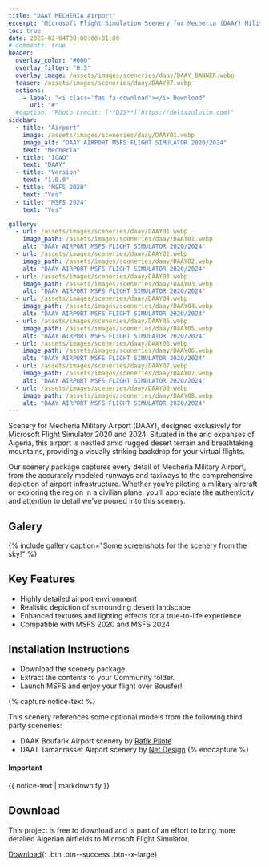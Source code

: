 ```yaml
---
title: "DAAY MECHERIA Airport"
excerpt: "Microsoft Flight Simulation Scenery for Mecheria (DAAY) Military Airport for MSFS2020 & MSFS2024"
toc: true
date: 2025-02-04T00:00:00+01:00
# comments: true
header:
  overlay_color: "#000"
  overlay_filter: "0.5"
  overlay_image: /assets/images/sceneries/daay/DAAY_BANNER.webp
  teaser: /assets/images/sceneries/daay/DAAY07.webp
  actions:
    - label: "<i class='fas fa-download'></i> Download"
      url: "#"
  #caption: "Photo credit: [**DZS**](https://deltazulusim.com)"
sidebar:
  - title: "Airport"
    image: /assets/images/sceneries/daay/DAAY01.webp
    image_alt: "DAAY AIRPORT MSFS FLIGHT SIMULATOR 2020/2024"
    text: "Mecheria"
  - title: "ICAO"
    text: "DAAY"
  - title: "Version"
    text: "1.0.0"
  - title: "MSFS 2020"
    text: "Yes"
  - title: "MSFS 2024"
    text: "Yes"

gallery:
  - url: /assets/images/sceneries/daay/DAAY01.webp
    image_path: /assets/images/sceneries/daay/DAAY01.webp
    alt: "DAAY AIRPORT MSFS FLIGHT SIMULATOR 2020/2024"
  - url: /assets/images/sceneries/daay/DAAY02.webp
    image_path: /assets/images/sceneries/daay/DAAY02.webp
    alt: "DAAY AIRPORT MSFS FLIGHT SIMULATOR 2020/2024"
  - url: /assets/images/sceneries/daay/DAAY03.webp
    image_path: /assets/images/sceneries/daay/DAAY03.webp
    alt: "DAAY AIRPORT MSFS FLIGHT SIMULATOR 2020/2024"
  - url: /assets/images/sceneries/daay/DAAY04.webp
    image_path: /assets/images/sceneries/daay/DAAY04.webp
    alt: "DAAY AIRPORT MSFS FLIGHT SIMULATOR 2020/2024"
  - url: /assets/images/sceneries/daay/DAAY05.webp
    image_path: /assets/images/sceneries/daay/DAAY05.webp
    alt: "DAAY AIRPORT MSFS FLIGHT SIMULATOR 2020/2024"
  - url: /assets/images/sceneries/daay/DAAY06.webp
    image_path: /assets/images/sceneries/daay/DAAY06.webp
    alt: "DAAY AIRPORT MSFS FLIGHT SIMULATOR 2020/2024"
  - url: /assets/images/sceneries/daay/DAAY07.webp
    image_path: /assets/images/sceneries/daay/DAAY07.webp
    alt: "DAAY AIRPORT MSFS FLIGHT SIMULATOR 2020/2024"
  - url: /assets/images/sceneries/daay/DAAY08.webp
    image_path: /assets/images/sceneries/daay/DAAY08.webp
    alt: "DAAY AIRPORT MSFS FLIGHT SIMULATOR 2020/2024"
---
```


Scenery for Mecheria Military Airport (DAAY), designed exclusively for Microsoft Flight Simulator 2020 and 2024. Situated in the arid expanses of Algeria, this airport is nestled amid rugged desert terrain and breathtaking mountains, providing a visually striking backdrop for your virtual flights.

Our scenery package captures every detail of Mecheria Military Airport, from the accurately modeled runways and taxiways to the comprehensive depiction of airport infrastructure. Whether you're piloting a military aircraft or exploring the region in a civilian plane, you'll appreciate the authenticity and attention to detail we've poured into this scenery.

## Galery 
{% include gallery caption="Some screenshots for the scenery from the sky!" %}

## Key Features

- Highly detailed airport environment
- Realistic depiction of surrounding desert landscape
- Enhanced textures and lighting effects for a true-to-life experience
- Compatible with MSFS 2020 and MSFS 2024

## Installation Instructions
- Download the scenery package.
- Extract the contents to your Community folder.
- Launch MSFS and enjoy your flight over Bousfer!

{% capture notice-text %}

This scenery references some optional models from the following third party sceneries: 
* DAAK Boufarik Airport scenery by [Rafik Pilote](https://rafikpilote.e-monsite.com/pages/categorie-invisible/scenery-fs2020.html)
* DAAT Tamanrasset Airport scenery by [Net Design](https://contrail.shop/collections/msfs-regional-airports/products/daat-aguenar-tamanrasset-airport-msfs)
{% endcapture %}

<div class="notice--warning">
  <h4 class="no_toc">Important</h4>
  {{ notice-text | markdownify }}
</div>

## Download
This project is free to download and is part of an effort to bring more detailed Algerian airfields to Microsoft Flight Simulator.

[<i class='fas fa-download'></i> Download](#){: .btn .btn--success .btn--x-large}
